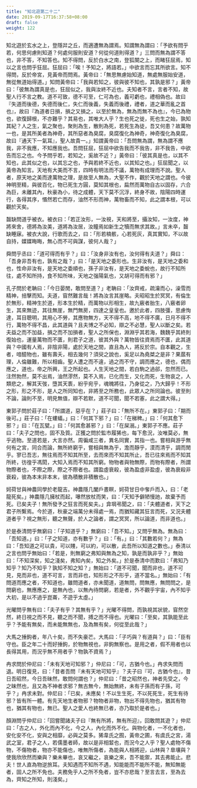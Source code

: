 ```yaml
---
title: "知北遊第二十二"
date: 2019-09-17T16:37:58+08:00
draft: false
weight: 122
---
```




知北遊於玄水之上，登隱弅之丘，而適遭無為謂焉。知謂無為謂曰：「<span class="text-secondary">予欲有問乎若，何思何慮則知道？何處何服則安道？何從何道則得道？</span>」三問而無為謂不答也，非不答，不知答也。知不得問，反於白水之南，登狐闋之上，而睹狂屈焉，知以之言也問乎狂屈。狂屈曰：「<span class="text-secondary">唉！予知之，將語若。</span>」中欲言而忘其所欲言。知不得問，反於帝宮，見黃帝而問焉。黃帝曰：「<span class="text-secondary">無思無慮始知道，無處無服始安道，無從無道始得道。</span>」知問黃帝曰：「<span class="text-secondary">我與若知之，彼與彼不知也，其孰是邪？</span>」黃帝曰：「<span class="text-secondary">彼無為謂真是也，狂屈似之，我與汝終不近也。夫知者不言，言者不知，故聖人行不言之教。道不可致，德不可至，仁可為也，義可虧也，禮相偽也。故曰『失道而後德，失德而後仁，失仁而後義，失義而後禮，禮者，道之華而亂之首也』，故曰『為道者日損，損之又損之，以至於無為，無為而無不為也』，今已為物也，欲復歸根，不亦難乎？其易也，其唯大人乎？生也死之徙，死也生之始，孰知其紀？人之生，氣之聚也，聚則為生，散則為死，若死生為徒，吾又何患？故萬物一也，是其所美者為神奇，其所惡者為臭腐，臭腐復化為神奇，神奇復化為臭腐，故曰『通天下一氣耳』，聖人故貴一。</span>」知謂黃帝曰：「<span class="text-secondary">吾問無為謂，無為謂不應我，非不我應，不知應我也。吾問狂屈，狂屈中欲告我而不我告，非不我告，中欲告而忘之也。今予問乎若，若知之，奚故不近？</span>」黃帝曰：「<span class="text-secondary">彼其真是也，以其不知也，此其似之也，以其忘之也，予與若終不近也，以其知之也。</span>」狂屈聞之，以黃帝為知言。天地有大美而不言，四時有明法而不議，萬物有成理而不說。聖人者，原天地之美而達萬物之理，是故至人無為，大聖不作，觀於天地之謂也。今彼神明至精，與彼百化，物已死生方圓，莫知其根也，扁然而萬物自古以固存，六合為巨，未離其內，秋豪為小，待之成體，天下莫不沉浮，終身不故，陰陽四時運行，各得其序，惽然若亡而存，油然不形而神，萬物畜而不知，此之謂本根，可以觀於天矣。



齧缺問道乎被衣。被衣曰：「<span class="text-secondary">若正汝形，一汝視，天和將至，攝汝知，一汝度，神將來舍，德將為汝美，道將為汝居，汝瞳焉如新生之犢而無求其故。</span>」言未卒，齧缺睡寐。被衣大說，行歌而去之，曰：「<span class="text-secondary">形若槁骸，心若死灰，真其實知，不以故自持，媒媒晦晦，無心而不可與謀，彼何人哉？</span>」



舜問乎丞曰：「<span class="text-secondary">道可得而有乎？</span>」曰：「<span class="text-secondary">汝身非汝有也，汝何得有夫道？</span>」舜曰：「<span class="text-secondary">吾身非吾有也，孰有之哉？</span>」曰：「<span class="text-secondary">是天地之委形也。生非汝有，是天地之委和也，性命非汝有，是天地之委順也，孫子非汝有，是天地之委蛻也，故行不知所往，處不知所持，食不知所味，天地之强陽氣也，又胡可得而有邪？</span>」



孔子問於老聃曰：「<span class="text-secondary">今日晏閒，敢問至道？</span>」老聃曰：「<span class="text-secondary">汝齊戒，疏瀹而心，澡雪而精神，掊擊而知。夫道，窅然難言哉！將為汝言其崖略。夫昭昭生於冥冥，有倫生於無形，精神生於道，形本生於精，而萬物以形相生，故九竅者胎生，八竅者卵生，其來無迹，其往無崖，無門無房，四達之皇皇也。邀於此者，四肢彊，思慮恂達，耳目聰明，其用心不勞，其應物無方，天不得不高，地不得不廣，日月不得不行，萬物不得不昌，此其道與？且夫博之不必知，辯之不必慧，聖人以斷之矣。若夫益之而不加益，損之而不加損者，聖人之所保也，淵淵乎其若海，魏魏乎其終則復始也，運量萬物而不匱，則君子之道，彼其外與？萬物皆往資焉而不匱，此其道與？中國有人焉，非陰非陽，處於天地之間，直且為人，將反於宗。自本觀之，生者，喑醷物也，雖有壽夭，相去幾何？須臾之說也，奚足以為堯桀之是非？果蓏有理，人倫雖難，所以相齒。聖人遭之而不違，過之而不守，調而應之，德也，偶而應之，道也，帝之所興，王之所起也。人生天地之間，若白駒之過郤，忽然而已。注然勃然，莫不出焉，油然漻然，莫不入焉，已化而生，又化而死，生物哀之，人類悲之，解其天弢，墮其天袠，紛乎宛乎，魂魄將往，乃身從之，乃大歸乎！不形之形，形之不形，是人之所同知也，非將至之所務也，此眾人之所同論也。彼至則不論，論則不至，明見無值，辯不若默，道不可聞，聞不若塞，此之謂大得。</span>」



東郭子問於莊子曰：「<span class="text-secondary">所謂道，惡乎在？</span>」莊子曰：「<span class="text-secondary">無所不在。</span>」東郭子曰：「<span class="text-secondary">期而後可。</span>」莊子曰：「<span class="text-secondary">在螻蟻。</span>」曰：「<span class="text-secondary">何其下邪？</span>」曰：「<span class="text-secondary">在稊稗。</span>」曰：「<span class="text-secondary">何其愈下邪？</span>」曰：「<span class="text-secondary">在瓦甓。</span>」曰：「<span class="text-secondary">何其愈甚邪？</span>」曰：「<span class="text-secondary">在屎溺。</span>」東郭子不應。莊子曰：「<span class="text-secondary">夫子之問也，固不及質。正獲之問於監市履狶也，每下愈況，汝唯莫必，無乎逃物。至道若是，大言亦然。周徧咸三者，異名同實，其指一也。嘗相與游乎無何有之宮，同合而論，無所終窮乎，嘗相與無為乎，澹而靜乎，漠而清乎，調而閒乎。寥已吾志，無往焉而不知其所至，去而來而不知其所止，吾已往來焉而不知其所終，彷徨乎馮閎，大知入焉而不知其所窮。物物者與物無際，而物有際者，所謂物際者也，不際之際，際之不際者也。謂盈虛衰殺，彼為盈虛非盈虛，彼為衰殺非衰殺，彼為本末非本末，彼為積散非積散也。</span>」



妸荷甘與神農同學於老龍吉。神農隱几闔戶晝瞑，妸荷甘日中奓戶而入，曰：「<span class="text-secondary">老龍死矣。</span>」神農隱几擁杖而起，嚗然放杖而笑，曰：「<span class="text-secondary">天知予僻陋慢訑，故棄予而死。已矣夫子！無所發予之狂言而死矣夫。</span>」弇堈弔聞之，曰：「<span class="text-secondary">夫體道者，天下之君子所繫焉。今於道，秋豪之端萬分未得處一焉，而猶知藏其狂言而死，又況夫體道者乎？視之無形，聽之無聲，於人之論者，謂之冥冥，所以論道，而非道也。</span>」



於是泰清問乎無窮曰：「<span class="text-secondary">子知道乎？</span>」無窮曰：「<span class="text-secondary">吾不知。</span>」又問乎無為。無為曰：「<span class="text-secondary">吾知道。</span>」曰：「<span class="text-secondary">子之知道，亦有數乎？</span>」曰：「<span class="text-secondary">有。</span>」曰：「<span class="text-secondary">其數若何？</span>」無為曰：「<span class="text-secondary">吾知道之可以貴，可以賤，可以約，可以散，此吾所以知道之數也。</span>」泰清以之言也問乎無始曰：「<span class="text-secondary">若是，則無窮之弗知與無為之知，孰是而孰非乎？</span>」無始曰：「<span class="text-secondary">不知深矣，知之淺矣，弗知內矣，知之外矣。</span>」於是泰清中而歎曰：「<span class="text-secondary">弗知乃知乎？知乃不知乎？孰知不知之知？</span>」無始曰：「<span class="text-secondary">道不可聞，聞而非也，道不可見，見而非也，道不可言，言而非也，知形形之不形乎，道不當名。</span>」無始曰：「<span class="text-secondary">有問道而應之者，不知道也，雖問道者，亦未聞道，道無問，問無應，無問問之，是問窮也，無應應之，是無內也，以無內待問窮，若是者，外不觀乎宇宙，內不知乎大初，是以不過乎崑崙，不遊乎太虛。</span>」



光曜問乎無有曰：「<span class="text-secondary">夫子有乎？其無有乎？</span>」光曜不得問，而孰視其狀貌，窅然空然，終日視之而不見，聽之而不聞，搏之而不得也。光曜曰：「<span class="text-secondary">至矣，其孰能至此乎？予能有無矣，而未能無無也，及為無有矣，何從至此哉？</span>」



大馬之捶鉤者，年八十矣，而不失豪芒。大馬曰：「<span class="text-secondary">子巧與？有道與？</span>」曰：「<span class="text-secondary">臣有守也。臣之年二十而好捶鉤，於物無視也，非鉤無察也。是用之者，假不用者也以長得其用，而況乎無不用者乎？物孰不資焉？</span>」



冉求問於仲尼曰：「<span class="text-secondary">未有天地可知邪？</span>」仲尼曰：「<span class="text-secondary">可，古猶今也。</span>」冉求失問而退。明日復見，曰：「<span class="text-secondary">昔者吾問『未有天地可知乎』？夫子曰『可，古猶今也』，昔日吾昭然，今日吾昧然，敢問何謂也？</span>」仲尼曰：「<span class="text-secondary">昔之昭然也，神者先受之，今之昧然也，且又為不神者求邪？無古無今，無始無終，未有子孫而有子孫，可乎？</span>」冉求未對。仲尼曰：「<span class="text-secondary">已矣，未應矣！不以生生死，不以死死生，死生有待邪？皆有所一體。有先天地生者物邪？物物者非物，物出不得先物也，猶其有物也，猶其有物也，無已。聖人之愛人也終無已者，亦乃取於是者也。</span>」



顏淵問乎仲尼曰：「<span class="text-secondary">回嘗聞諸夫子曰『無有所將，無有所迎』，回敢問其遊？</span>」仲尼曰：「<span class="text-secondary">古之人，外化而內不化，今之人，內化而外不化。與物化者，一不化者也，安化安不化，安與之相靡，必與之莫多。狶韋氏之囿，黃帝之圃，有虞氏之宮，湯武之室，君子之人，若儒墨者師，故以是非相䪠也，而況今之人乎？聖人處物不傷物，不傷物者，物亦不能傷也，唯無所傷者，為能與人相將迎，山林與？臯壤與？使我欣欣然而樂與？樂未畢也，哀又繼之，哀樂之來，吾不能禦，其去弗能止。悲夫！世人直為物逆旅耳。夫知遇而不知所不遇，知能能而不能所不能，無知無能者，固人之所不免也。夫務免乎人之所不免者，豈不亦悲哉？至言去言，至為去為，齊知之所知，則淺矣。</span>」